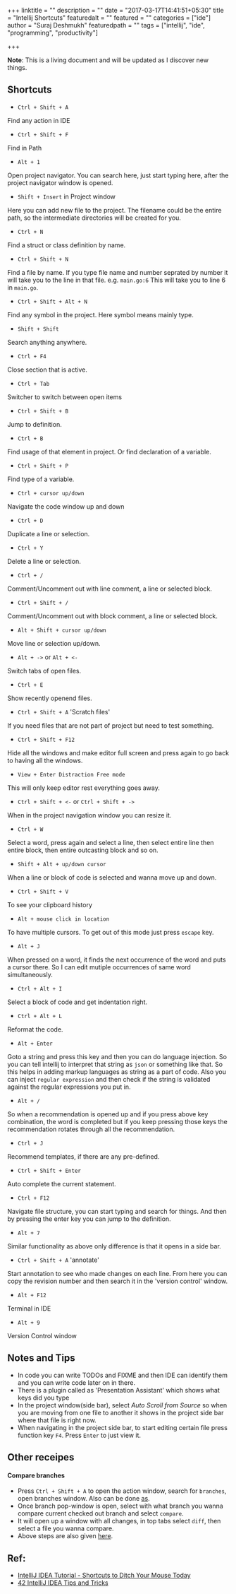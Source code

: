 +++
linktitle = ""
description = ""
date = "2017-03-17T14:41:51+05:30"
title = "Intellij Shortcuts"
featuredalt = ""
featured = ""
categories = ["ide"]
author = "Suraj Deshmukh"
featuredpath = ""
tags = ["intellij", "ide", "programming", "productivity"]

+++

**Note**: This is a living document and will be updated as I discover new things.

## Shortcuts

- `Ctrl + Shift + A`

Find any action in IDE

- `Ctrl + Shift + F`

Find in Path

- `Alt + 1`

Open project navigator.
You can search here, just start typing here, after the project navigator window is opened.

- `Shift + Insert` in Project window

Here you can add new file to the project. The filename could be the entire path, so the intermediate directories will be created for you.

- `Ctrl + N`

Find a struct or class definition by name.

- `Ctrl + Shift + N`

Find a file by name.
If you type file name and number seprated by number it will take you to the line in that file. e.g. `main.go:6` This will take you to line 6 in `main.go`.

- `Ctrl + Shift + Alt + N`

Find any symbol in the project. Here symbol means mainly type.

- `Shift + Shift`

Search anything anywhere.

- `Ctrl + F4`

Close section that is active.

- `Ctrl + Tab`

Switcher to switch between open items

- `Ctrl + Shift + B`

Jump to definition.

- `Ctrl + B`

Find usage of that element in project. Or find declaration of a variable.

- `Ctrl + Shift + P`

Find type of a variable.

- `Ctrl + cursor up/down`

Navigate the code window up and down

- `Ctrl + D`

Duplicate a line or selection.

- `Ctrl + Y`

Delete a line or selection.

- `Ctrl + /`

Comment/Uncomment out with line comment, a line or selected block.

- `Ctrl + Shift + /`

Comment/Uncomment out with block comment, a line or selected block.

- `Alt + Shift + cursor up/down`

Move line or selection up/down.

- `Alt + ->` or `Alt + <-`

Switch tabs of open files.

- `Ctrl + E`

Show recently openend files.

- `Ctrl + Shift + A` 'Scratch files'

If you need files that are not part of project but need to test something.

- `Ctrl + Shift + F12`

Hide all the windows and make editor full screen and press again to go back to having all the windows.

- `View + Enter Distraction Free mode`

This will only keep editor rest everything goes away.

- `Ctrl + Shift + <-` or `Ctrl + Shift + ->`

When in the project navigation window you can resize it.

- `Ctrl + W`

Select a word, press again and select a line, then select entire line then entire block, then entire outcasting block and so on.

- `Shift + Alt + up/down cursor`

When a line or block of code is selected and wanna move up and down.

- `Ctrl + Shift + V`

To see your clipboard history

- `Alt + mouse click in location`

To have multiple cursors. To get out of this mode just press `escape` key.

- `Alt + J`

When pressed on a word, it finds the next occurrence of the word and puts a cursor there. So I can edit mutiple occurrences of same word simultaneously.

- `Ctrl + Alt + I`

Select a block of code and get indentation right.

- `Ctrl + Alt + L`

Reformat the code.

- `Alt + Enter`

Goto a string and press this key and then you can do language injection. So you can tell intellij to interpret that string as `json` or something like that.
So this helps in adding markup languages as string as a part of code. Also you can inject `regular expression` and then check if the string is validated
against the regular expressions you put in.

- `Alt + /`

So when a recommendation is opened up and if you press above key combination, the word is completed but if you keep pressing those keys the recommendation
rotates through all the recommendation.

- `Ctrl + J`

Recommend templates, if there are any pre-defined.

- `Ctrl + Shift + Enter`

Auto complete the current statement.

- `Ctrl + F12`

Navigate file structure, you can start typing and search for things. And then by pressing the enter key you can jump to the definition.

- `Alt + 7`

Similar functionality as above only difference is that it opens in a side bar.

- `Ctrl + Shift + A` 'annotate'

Start annotation to see who made changes on each line. From here you can copy the revision number and then search it in the 'version control' window.

- `Alt + F12`

Terminal in IDE

- `Alt + 9`

Version Control window


## Notes and Tips

- In code you can write TODOs and FIXME and then IDE can identify them and you can write code later on in there.
- There is a plugin called as 'Presentation Assistant' which shows what keys did you type
- In the project window(side bar), select *Auto Scroll from Source* so when you are moving from one file to another it shows in the project side bar where that file is right now.
- When navigating in the project side bar, to start editing certain file press function key `F4`. Press `Enter` to just view it.


## Other receipes

#### Compare branches

- Press `Ctrl + Shift + A` to open the action window, search for `branches`, open branches window. Also can be done [as](https://www.jetbrains.com/help/pycharm/2016.1/accessing-git-branches-popup-menu.html).
- Once branch pop-window is open, select with what branch you wanna compare current checked out branch and select `compare`.
- It will open up a window with all changes, in top tabs select `diff`, then select a file you wanna compare.
- Above steps are also given [here](https://www.jetbrains.com/help/pycharm/2016.1/merging-deleting-and-comparing-branches.html).


## Ref:

- [IntelliJ IDEA Tutorial - Shortcuts to Ditch Your Mouse Today](https://www.youtube.com/watch?v=vsyT-7n5-1I)
- [42 IntelliJ IDEA Tips and Tricks](https://youtu.be/eq3KiAH4IBI)
